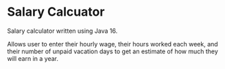 # Salary Calcuator
Salary calculator written using Java 16.

Allows user to enter their hourly wage, their hours worked each week, and their number of unpaid vacation days to get an estimate of how much they will earn in a year.
